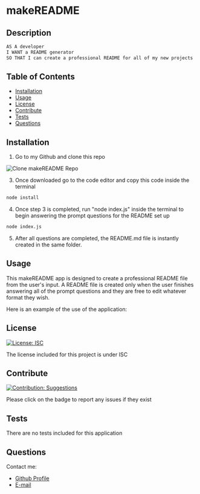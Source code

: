 
# makeREADME
## Description

```md
AS A developer 
I WANT a README generator 
SO THAT I can create a professional README for all of my new projects
```
    
## Table of Contents
    
- [Installation](#installation)
- [Usage](#usage)
- [License](#license)
- [Contribute](#contribute)
- [Tests](#tests)
- [Questions](#questions)
    
## Installation
    
1) Go to my Github and clone this repo 

![Clone makeREADME Repo]()

3) Once downloaded go to the code editor and copy this code inside the terminal

```bash
node install
```

4) Once step 3 is completed, run "node index.js" inside the terminal to begin answering the prompt questions for the README set up

```bash
node index.js
```

5) After all questions are completed, the README.md file is instantly created in the same folder.
    
 ## Usage
    
This makeREADME app is designed to create a professional README file from the user's input. A README file is created only when the user finishes answering all of the prompt questions and they are free to edit whatever format they wish.

Here is an example of the use of the application:
    
## License 
[![License: ISC](https://img.shields.io/badge/License-ISC-blue.svg)](https://opensource.org/licenses/ISC)
    
    
The license included for this project is under ISC
    
    
## Contribute 
[![Contribution: Suggestions](https://img.shields.io/badge/Contribution%20-Suggestions-4baaaa.svg)](https://github.com/odingol/makeREADME/issues)
    
Please click on the badge to report any issues if they exist
    
    
## Tests
    
There are no tests included for this application
    

## Questions
    
Contact me: 

- [Github Profile](https://github.com/odingol) 
- [E-mail](lodingo@yahoo.com)